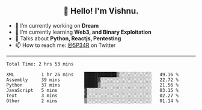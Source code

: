 <h2 align="center">👋 Hello! I'm Vishnu.</h2>


- 🔭 I’m currently working on **Dream**
- 🌱 I’m currently learning **Web3, and Binary Exploitation**
- 💬 Talks about **Python, Reactjs, Pentesting**
- 📫 How to reach me: [@5P34R](https://twitter.com/Vishnu27302693) on Twitter

---
<!--START_SECTION:waka-->

```text
Total Time: 2 hrs 53 mins

XML          1 hr 26 mins    ████████████▒░░░░░░░░░░░░   49.16 %
Assembly     39 mins         █████▓░░░░░░░░░░░░░░░░░░░   22.72 %
Python       37 mins         █████▒░░░░░░░░░░░░░░░░░░░   21.56 %
JavaScript   5 mins          ▓░░░░░░░░░░░░░░░░░░░░░░░░   03.15 %
Text         3 mins          ▓░░░░░░░░░░░░░░░░░░░░░░░░   02.27 %
Other        2 mins          ▒░░░░░░░░░░░░░░░░░░░░░░░░   01.14 %
```

<!--END_SECTION:waka-->
